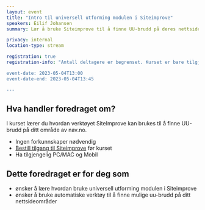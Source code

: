 ```yaml
---
layout: event
title: "Intro til universell utforming modulen i Siteimprove"
speakers: Eilif Johansen
summary: Lær å bruke Siteimprove til å finne UU-brudd på deres nettsideområde. Kurset blir en del av NAVs interne kurskatalog.

privacy: internal
location-type: stream

registration: true
registration-info: "Antall deltagere er begrenset. Kurset er bare tilgjengelig internt i NAV (ansatte og konsulenter). <a href='https://forms.office.com/e/RJDaB7HaWT'>Meld deg på</a>

event-date: 2023-05-04T13:00
event-date-end: 2023-05-04T13:45

---
```

## Hva handler foredraget om?
I kurset lærer du hvordan verktøyet SiteImprove kan brukes til å finne UU-brudd på ditt område av nav.no.

- Ingen forkunnskaper nødvendig
- [Bestill tilgang til Siteimprove](https://jira.adeo.no/plugins/servlet/desk/portal/581/create/2641) før kurset
- Ha tilgjengelig PC/MAC og Mobil


## Dette foredraget er for deg som
- ønsker å lære hvordan bruke universell utforming modulen i Siteimprove
- ønsker å bruke automatiske verktøy til å finne mulige uu-brudd på ditt nettsideområder
